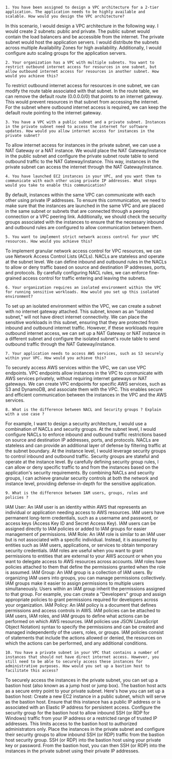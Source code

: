 `1. You have been assigned to design a VPC architecture for a 2-tier application. The application needs to be highly available and scalable. How would you design the VPC
architecture?`

In this scenario, I would design a VPC architecture in the following way.
I would create 2 subnets: public and private. The public subnet would contain the load balancers and be accessible from the internet. The private subnet would host the application servers. 
I would distribute the subnets across multiple Availability Zones for high availability. Additionally, I would configure auto scaling groups for the application servers.

`2. Your organization has a VPC with multiple subnets. You want to restrict outbound internet access for resources in one subnet, but allow outbound internet access for resources in another subnet. How would you achieve this?`

To restrict outbound internet access for resources in one subnet, we can modify the route table associated with that subnet. In the route table, we can remove the default route (0.0.0.0/0) that points to an internet gateway. 
This would prevent resources in that subnet from accessing the internet. For the subnet where outbound internet access is required, we can keep the default route pointing to the internet gateway.

`3. You have a VPC with a public subnet and a private subnet. Instances in the private subnet need to access the internet for software updates. How would you allow internet access for instances in the private subnet?`

To allow internet access for instances in the private subnet, we can use a NAT Gateway or a NAT instance. 
We would place the NAT Gateway/instance in the public subnet and configure the private subnet route table to send outbound traffic to the NAT Gateway/instance. This way, instances in the private subnet can access the internet through the NAT Gateway/instance.

`4. You have launched EC2 instances in your VPC, and you want them to communicate with each other using private IP addresses. What steps would you take to enable this communication?`

By default, instances within the same VPC can communicate with each other using private IP addresses. 
To ensure this communication, we need to make sure that the instances are launched in the same VPC and are placed in the same subnet or subnets that are connected through a peering connection or a VPC peering link. 
Additionally, we should check the security groups associated with the instances to ensure that the necessary inbound and outbound rules are configured to allow communication between them.

`5. You want to implement strict network access control for your VPC resources. How would you achieve this?`

To implement granular network access control for VPC resources, we can use Network Access Control Lists (ACLs). 
NACLs are stateless and operate at the subnet level. We can define inbound and outbound rules in the NACLs to allow or deny traffic based on source and destination IP addresses, ports, and protocols. 
By carefully configuring NACL rules, we can enforce fine-grained access control for traffic entering and leaving the subnets.

`6. Your organization requires an isolated environment within the VPC for running sensitive workloads. How would you set up this isolated environment?`

To set up an isolated environment within the VPC, we can create a subnet with no internet gateway attached. 
This subnet, known as an "isolated subnet," will not have direct internet connectivity. We can place the sensitive workloads in this subnet, ensuring that they are protected from inbound and outbound internet traffic. 
However, if these workloads require outbound internet access, we can set up a NAT Gateway or NAT instance in a different subnet and configure the isolated subnet's route table to send outbound traffic through the NAT Gateway/instance.

`7. Your application needs to access AWS services, such as S3 securely within your VPC. How would you achieve this?`

To securely access AWS services within the VPC, we can use VPC endpoints. VPC endpoints allow instances in the VPC to communicate with AWS services privately, without requiring internet gateways or NAT gateways. 
We can create VPC endpoints for specific AWS services, such as S3 and DynamoDB, and associate them with the VPC. 
This enables secure and efficient communication between the instances in the VPC and the AWS services.

`8. What is the difference between NACL and Security groups ? Explain with a use case ?`

For example, I want to design a security architecture, I would use a combination of NACLs and security groups. At the subnet level, I would configure NACLs to enforce inbound and outbound traffic restrictions based on source and destination IP addresses, ports, and protocols. NACLs are stateless and can provide an additional layer of defense by filtering traffic at the subnet boundary.
At the instance level, I would leverage security groups to control inbound and outbound traffic. Security groups are stateful and operate at the instance level. By carefully defining security group rules, I can allow or deny specific traffic to and from the instances based on the application's security requirements.
By combining NACLs and security groups, I can achieve granular security controls at both the network and instance level, providing defense-in-depth for the sensitive application.

`9. What is the difference between IAM users, groups, roles and policies ?`

IAM User: An IAM user is an identity within AWS that represents an individual or application needing access to AWS resources. IAM users have permanent long-term credentials, such as a username and password, or access keys (Access Key ID and Secret Access Key). IAM users can be assigned directly to IAM policies or added to IAM groups for easier management of permissions.
IAM Role: An IAM role is similar to an IAM user but is not associated with a specific individual. Instead, it is assumed by entities such as IAM users, applications, or services to obtain temporary security credentials. IAM roles are useful when you want to grant permissions to entities that are external to your AWS account or when you want to delegate access to AWS resources across accounts. IAM roles have policies attached to them that define the permissions granted when the role is assumed.
IAM Group: An IAM group is a collection of IAM users. By organizing IAM users into groups, you can manage permissions collectively. IAM groups make it easier to assign permissions to multiple users simultaneously. Users within an IAM group inherit the permissions assigned to that group. For example, you can create a "Developers" group and assign appropriate policies to grant permissions required for developers across your organization.
IAM Policy: An IAM policy is a document that defines permissions and access controls in AWS. IAM policies can be attached to IAM users, IAM roles, and IAM groups to define what actions can be performed on which AWS resources. IAM policies use JSON (JavaScript Object Notation) syntax to specify the permissions and can be created and managed independently of the users, roles, or groups. IAM policies consist of statements that include the actions allowed or denied, the resources on which the actions can be performed, and any additional conditions.

`10. You have a private subnet in your VPC that contains a number of instances that should not have direct internet access. However, you still need to be able to securely access these instances for administrative purposes. How would you set up a bastion host to facilitate this access?`

To securely access the instances in the private subnet, you can set up a bastion host (also known as a jump host or jump box). The bastion host acts as a secure entry point to your private subnet. Here's how you can set up a bastion host:
      Create a new EC2 instance in a public subnet, which will serve as the bastion host. Ensure that this instance has a public IP address or is associated with an Elastic IP address for persistent access.
      Configure the security group for the bastion host to allow inbound SSH (or RDP for Windows) traffic from your IP address or a restricted range of trusted IP addresses. This limits access to the bastion host to authorized administrators only.
      Place the instances in the private subnet and configure their security groups to allow inbound SSH (or RDP) traffic from the bastion host security group.
      SSH (or RDP) into the bastion host using your private key or password. From the bastion host, you can then SSH (or RDP) into the instances in the private subnet using their private IP addresses.
